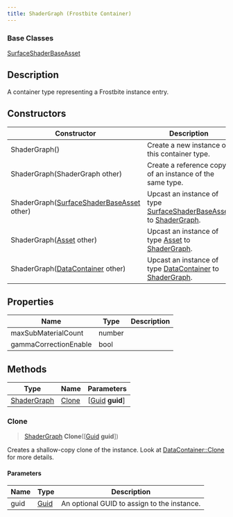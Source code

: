 ```yaml
---
title: ShaderGraph (Frostbite Container)
---
```

### Base Classes

[SurfaceShaderBaseAsset](SurfaceShaderBaseAsset)

## Description

A container type representing a Frostbite instance entry.

## Constructors

| Constructor                                                            | Description                                                                                                   |
| ---------------------------------------------------------------------- | ------------------------------------------------------------------------------------------------------------- |
| ShaderGraph()                                                          | Create a new instance of this container type.                                                                 |
| ShaderGraph(ShaderGraph other)                                         | Create a reference copy of an instance of the same type.                                                      |
| ShaderGraph([SurfaceShaderBaseAsset](SurfaceShaderBaseAsset) other)    | Upcast an instance of type [SurfaceShaderBaseAsset](SurfaceShaderBaseAsset) to [ShaderGraph](ShaderGraph).    |
| ShaderGraph([Asset](Asset) other)                                      | Upcast an instance of type [Asset](Asset) to [ShaderGraph](ShaderGraph).                                      |
| ShaderGraph([DataContainer](/vext/ref/cls/shr/datacontainer) other) | Upcast an instance of type [DataContainer](/vext/ref/cls/shr/datacontainer) to [ShaderGraph](ShaderGraph). |

## Properties

| Name                  | Type   | Description |
| --------------------- | ------ | ----------- |
| maxSubMaterialCount   | number |             |
| gammaCorrectionEnable | bool   |             |

## Methods

| Type                       | Name            | Parameters                                     |
| -------------------------- | --------------- | ---------------------------------------------- |
| [ShaderGraph](ShaderGraph) | [Clone](#clone) | \[[Guid](/vext/ref/cls/shr/guid) **guid**\] |

### Clone

> [ShaderGraph](ShaderGraph) **Clone**(\[[Guid](/vext/ref/cls/shr/guid) **guid**\])

Creates a shallow-copy clone of the instance. Look at [DataContainer::Clone](/vext/ref/cls/shr/datacontainer#clone) for more details.

#### Parameters

| Name | Type         | Description                                 |
| ---- | ------------ | ------------------------------------------- |
| guid | [Guid](Guid) | An optional GUID to assign to the instance. |
